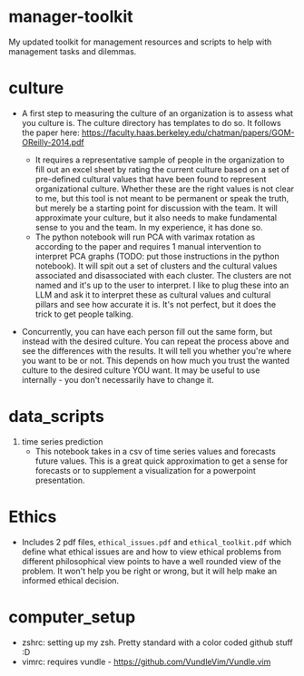 # manager-toolkit
My updated toolkit for management resources and scripts to help with management tasks and dilemmas.

# culture
- A first step to measuring the culture of an organization is to assess what you culture is. The culture directory has templates to do so. It follows the paper here: https://faculty.haas.berkeley.edu/chatman/papers/GOM-OReilly-2014.pdf
    - It requires a representative sample of people in the organization to fill out an excel sheet by rating the current culture based on a set of pre-defined cultural values that have been found to represent organizational culture. Whether these are the right values is not clear to me, but this tool is not meant to be permanent or speak the truth, but merely be a starting point for discussion with the team. It will approximate your culture, but it also needs to make fundamental sense to you and the team. In my experience, it has done so.
    - The python notebook will run PCA with varimax rotation as according to the paper and requires 1 manual intervention to interpret PCA graphs (TODO: put those instructions in the python notebook). It will spit out a set of clusters and the cultural values associated and disassociated with each cluster. The clusters are not named and it's up to the user to interpret. I like to plug these into an LLM and ask it to interpret these as cultural values and cultural pillars and see how accurate it is. It's not perfect, but it does the trick to get people talking.

- Concurrently, you can have each person fill out the same form, but instead with the desired culture. You can repeat the process above and see the differences with the results. It will tell you whether you're where you want to be or not. This depends on how much you trust the wanted culture to the desired culture YOU want. It may be useful to use internally - you don't necessarily have to change it.

# data_scripts
1. time series prediction
    - This notebook takes in a csv of time series values and forecasts future values. This is a great quick approximation to get a sense for forecasts or to supplement a visualization for a powerpoint presentation.

# Ethics
- Includes 2 pdf files, `ethical_issues.pdf` and `ethical_toolkit.pdf` which define what ethical issues are and how to view ethical problems from different philosophical view points to have a well rounded view of the problem. It won't help you be right or wrong, but it will help make an informed ethical decision.

# computer_setup
- zshrc: setting up my zsh. Pretty standard with a color coded github stuff :D
- vimrc: requires vundle - https://github.com/VundleVim/Vundle.vim


